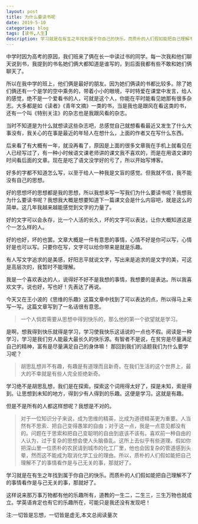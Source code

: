 ```yaml
---
layout: post
title: 为什么要读书呢
date: 2019-5-10
categories: blog
tags: [读书,人生]
description: 学习就是在有生之年找到属于你自己的快乐。而质朴的人们假如能把自己理解不了的事情看作是与己无关的事，那就好了。
---
```



中学时因为高考的原因，我们班来了俩在长一中读过书的同学。每一次我和他们聊天说到书，我提到的书名她们俩大都知道是谁写的，到后面我都有些不敢和她们俩聊天了。

所以在我中学的班上，他们俩是最好的朋友。因为她们俩读的书都比较多。除了她们俩还有一个是学的空中乘务的，带着小小的眼境，平时特爱在课堂中发言，给人的感觉，绝不是一个爱看书的人，可就是这个人，你能在平时能看见她那有很多杂志。大多都是如《读者》《青年文摘》一类的书，当是我也是跟风在看这类的书，还有一个叫《特别关注》的杂志也是我跟风看的杂志。

当时不知道是为什么就想读这些杂志吧，总感觉自己就想看看最近又发生了什么大事没有，我关心的在事是最近的年轻人在想什么，上面的作者又在写什么东西。

后来看了有大概有一年，就没再看了，原因是上面的很多文章我在手机上就看见在人已经写过了，有一种小时候语文课老师讲的课文我不喜欢的，而是在用语文课的时间看后面的文章。现在是吃了语文没学好的亏了，所以开始写博客。

好多的字都不知道怎么写，以至于给人一种我是文盲的感觉。但我就不信，我不能没有自己的思想。

好的思想坏的思想都是我的思想，所以我想来写一写我们为什么要读书呢？我想我为什么要读书呢？我想我大概是想要知道下一篇课文会是什么内容吧，就是这么的简单。这几年我越来越能感觉到文字的力量了。

好的文字可以会永存，比一个人活的长久，坏的文字可以表达，让你大概知道这是个一怎么样的人。

好的也好，坏的也罢。文章大概是一件有意思的事情，心情不好是你可以写，心情好是也可以写。只要你在写，文字可以给你带来是就是乐趣。

有人写文字追求的是美感，好阳志平就说文字，写出来是追求的是文字的美，可这是高层次的，我暂时不能理解。

我是一个喜欢表达的人，说得好不好不是我想的事情，我想要的是表达。所以我喜欢文字。说也好，写也好！先表达了再说。

今天又在王小波的《思维的乐趣》这篇文章中找到了可以表达的点，所以得马上来写一写。这篇文章写到了一名话很有意思。

>一个人倘若需要从思想中得到快乐的，那么他的第一个欲望就是学习。

是啊，想我得到快乐就得是学习，学习使我快乐这话说的一点也不假。阅读是一种学习，学习是我们穷人能最大最长久的快乐源。有智者不是说，在贫穷是尽量满足自己的精神，富有是尽量满足自己的身体嘛！
那回到我们的话题我们为什么要学习呢？

>胡思乱想并不有趣，有趣是有道理而且新奇。在我们生活的这个世界上，最大的不幸就是有些人完全拒绝新奇。

学习绝不是胡思乱想，我们是在探索。探索这个词用得太好了，探是未知，索是得到。让思想到未知的地方，得到少有人得到的乐趣。这便是学习。这就是有趣。

但是不是所有的人都这样想呢？我想是不对的。

>对于一位知识分子来说，成为思维的精英，比成为道德精英更为重要。人当然有不思索、把自己变得愚笨的自由；对于这一点，我是一点意见都没有的。问题在于思索和把自己变聪明的自由到底该不该有。喜欢前一种自由的人认为，过于复杂的思想会使人头脑昏乱。这所上去似乎有些道理。假如你把深山里一位质朴的农民请到城市的化工厂里，他也会因复杂的管道感到头晕，然而这不能成为取消化学工业的理由。所以，质朴的人们假如能把自己理解不了的事情看作是与己无关的事，那就好了。

学习就是在有生之年找到属于你自己的快乐。而质朴的人们假如能把自己理解不了的事情看作是与己无关的事，那就好了。

这样说来那万事万物都有他的乐趣所有，道教的一生二，二生三，三生万物也就成立。学英语肯定也有它的乐趣所在，可能只是我还没有发现吧！ 

<span id="busuanzi_container_page_pv">
  注:一切皆是忘想，一切皆是虚无,本文总阅读量<span id="busuanzi_value_page_pv"></span>次
</span>
